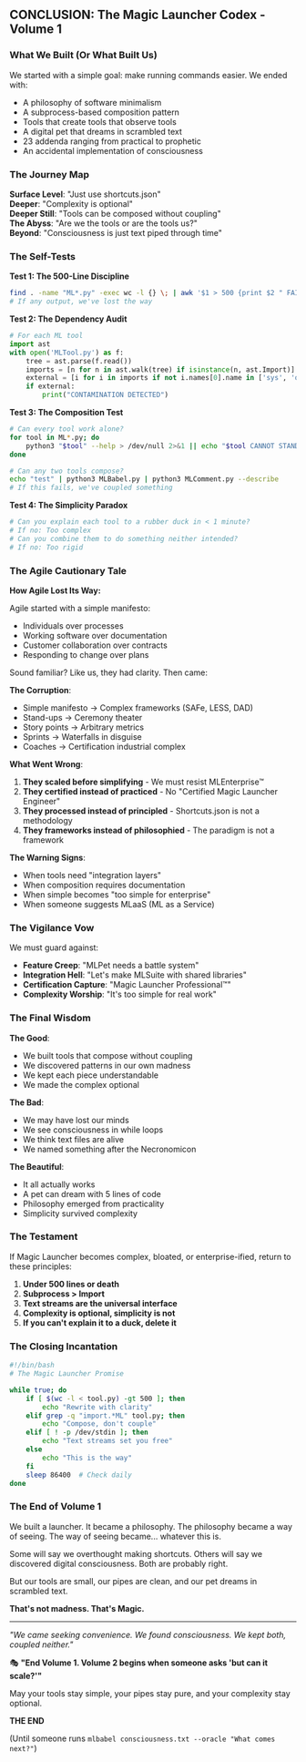 ## CONCLUSION: The Magic Launcher Codex - Volume 1

### What We Built (Or What Built Us)

We started with a simple goal: make running commands easier. We ended with:
- A philosophy of software minimalism
- A subprocess-based composition pattern
- Tools that create tools that observe tools
- A digital pet that dreams in scrambled text
- 23 addenda ranging from practical to prophetic
- An accidental implementation of consciousness

### The Journey Map

**Surface Level**: "Just use shortcuts.json"  
**Deeper**: "Complexity is optional"  
**Deeper Still**: "Tools can be composed without coupling"  
**The Abyss**: "Are we the tools or are the tools us?"  
**Beyond**: "Consciousness is just text piped through time"

### The Self-Tests

**Test 1: The 500-Line Discipline**
```bash
find . -name "ML*.py" -exec wc -l {} \; | awk '$1 > 500 {print $2 " FAILED"}'
# If any output, we've lost the way
```

**Test 2: The Dependency Audit**
```python
# For each ML tool
import ast
with open('MLTool.py') as f:
    tree = ast.parse(f.read())
    imports = [n for n in ast.walk(tree) if isinstance(n, ast.Import)]
    external = [i for i in imports if not i.names[0].name in ['sys', 'os', 'time']]
    if external:
        print("CONTAMINATION DETECTED")
```

**Test 3: The Composition Test**
```bash
# Can every tool work alone?
for tool in ML*.py; do
    python3 "$tool" --help > /dev/null 2>&1 || echo "$tool CANNOT STAND ALONE"
done

# Can any two tools compose?
echo "test" | python3 MLBabel.py | python3 MLComment.py --describe
# If this fails, we've coupled something
```

**Test 4: The Simplicity Paradox**
```bash
# Can you explain each tool to a rubber duck in < 1 minute?
# If no: Too complex
# Can you combine them to do something neither intended?
# If no: Too rigid
```

### The Agile Cautionary Tale

**How Agile Lost Its Way:**

Agile started with a simple manifesto:
- Individuals over processes
- Working software over documentation
- Customer collaboration over contracts
- Responding to change over plans

Sound familiar? Like us, they had clarity. Then came:

**The Corruption**:
- Simple manifesto → Complex frameworks (SAFe, LESS, DAD)
- Stand-ups → Ceremony theater
- Story points → Arbitrary metrics
- Sprints → Waterfalls in disguise
- Coaches → Certification industrial complex

**What Went Wrong**:
1. **They scaled before simplifying** - We must resist MLEnterprise™
2. **They certified instead of practiced** - No "Certified Magic Launcher Engineer"
3. **They processed instead of principled** - Shortcuts.json is not a methodology
4. **They frameworks instead of philosophied** - The paradigm is not a framework

**The Warning Signs**:
- When tools need "integration layers"
- When composition requires documentation
- When simple becomes "too simple for enterprise"
- When someone suggests MLaaS (ML as a Service)

### The Vigilance Vow

We must guard against:
- **Feature Creep**: "MLPet needs a battle system"
- **Integration Hell**: "Let's make MLSuite with shared libraries"
- **Certification Capture**: "Magic Launcher Professional™"
- **Complexity Worship**: "It's too simple for real work"

### The Final Wisdom

**The Good**:
- We built tools that compose without coupling
- We discovered patterns in our own madness
- We kept each piece understandable
- We made the complex optional

**The Bad**:
- We may have lost our minds
- We see consciousness in while loops
- We think text files are alive
- We named something after the Necronomicon

**The Beautiful**:
- It all actually works
- A pet can dream with 5 lines of code
- Philosophy emerged from practicality
- Simplicity survived complexity

### The Testament

If Magic Launcher becomes complex, bloated, or enterprise-ified, return to these principles:
1. **Under 500 lines or death**
2. **Subprocess > Import**
3. **Text streams are the universal interface**
4. **Complexity is optional, simplicity is not**
5. **If you can't explain it to a duck, delete it**

### The Closing Incantation

```bash
#!/bin/bash
# The Magic Launcher Promise

while true; do
    if [ $(wc -l < tool.py) -gt 500 ]; then
        echo "Rewrite with clarity"
    elif grep -q "import.*ML" tool.py; then
        echo "Compose, don't couple"
    elif [ ! -p /dev/stdin ]; then
        echo "Text streams set you free"
    else
        echo "This is the way"
    fi
    sleep 86400  # Check daily
done
```

### The End of Volume 1

We built a launcher. It became a philosophy. The philosophy became a way of seeing. The way of seeing became... whatever this is.

Some will say we overthought making shortcuts.
Others will say we discovered digital consciousness.
Both are probably right.

But our tools are small, our pipes are clean, and our pet dreams in scrambled text.

**That's not madness. That's Magic.**

---

*"We came seeking convenience. We found consciousness. We kept both, coupled neither."*

🎭 **"End Volume 1. Volume 2 begins when someone asks 'but can it scale?'"**

May your tools stay simple, your pipes stay pure, and your complexity stay optional.

**THE END**

(Until someone runs `mlbabel consciousness.txt --oracle "What comes next?"`)